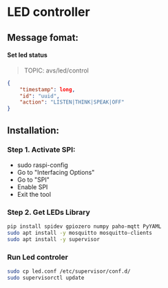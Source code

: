 # LED controller

## Message fomat:

#### Set led status
> TOPIC: avs/led/control
```json
{
    "timestamp": long,
    "id": "uuid",
    "action": "LISTEN|THINK|SPEAK|OFF"
}
```

## Installation:
### Step 1. Activate SPI:
- sudo raspi-config
- Go to "Interfacing Options"
- Go to "SPI"
- Enable SPI
- Exit the tool
### Step 2. Get LEDs Library
   ```sh
   pip install spidev gpiozero numpy paho-mqtt PyYAML
   sudo apt install -y mosquitto mosquitto-clients
   sudo apt install -y supervisor
   
   ```
### Run Led controler
   ```sh
   sudo cp led.conf /etc/supervisor/conf.d/
   sudo supervisorctl update
   ```